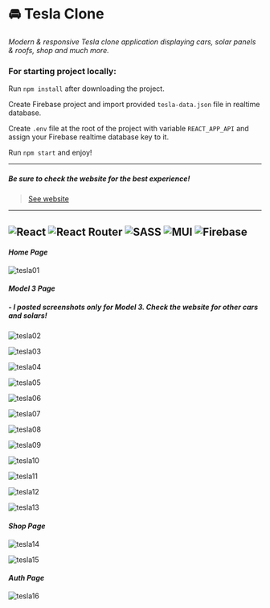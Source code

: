 # 🚘 Tesla Clone

_Modern & responsive Tesla clone application displaying cars, solar panels & roofs, shop and much more._

### For starting project locally:

Run `npm install` after downloading the project.

Create Firebase project and import provided `tesla-data.json` file in realtime database.

Create `.env` file at the root of the project with variable `REACT_APP_API` and assign your Firebase realtime database key to it.

Run `npm start` and enjoy!

---

##### Be sure to check the website for the best experience!
> [See website](https://tesla-cars-clone.web.app/)
---

![React](https://img.shields.io/badge/react-%2320232a.svg?style=for-the-badge&logo=react&logoColor=%2361DAFB)
![React Router](https://img.shields.io/badge/React_Router-CA4245?style=for-the-badge&logo=react-router&logoColor=white)
![SASS](https://img.shields.io/badge/SASS-hotpink.svg?style=for-the-badge&logo=SASS&logoColor=white)
![MUI](https://img.shields.io/badge/MUI-%230081CB.svg?style=for-the-badge&logo=mui&logoColor=white)
![Firebase](https://img.shields.io/badge/firebase-%23039BE5.svg?style=for-the-badge&logo=firebase)
---

#### *Home Page*

![tesla01](https://user-images.githubusercontent.com/46372998/178103062-0afc76a2-0453-461a-a16f-17c237cd6058.png)

#### *Model 3 Page* 
##### - I posted screenshots only for Model 3. Check the website for other cars and solars! 

![tesla02](https://user-images.githubusercontent.com/46372998/178103063-9651700c-7e34-4a86-8bae-efadcaec8113.png)

![tesla03](https://user-images.githubusercontent.com/46372998/178103064-afb374c5-ab2b-4e33-928c-176458eccf09.png)

![tesla04](https://user-images.githubusercontent.com/46372998/178103065-abacc4f3-6134-4559-9feb-581a1d75b536.png)

![tesla05](https://user-images.githubusercontent.com/46372998/178103066-4fdb66f1-312e-475c-8a41-19c74cdd5ca2.png)

![tesla06](https://user-images.githubusercontent.com/46372998/178103067-227bff2d-ac7c-4499-9603-499af6ed203a.png)

![tesla07](https://user-images.githubusercontent.com/46372998/178103068-89a8f373-1918-46d0-a9eb-38044827c9c1.png)

![tesla08](https://user-images.githubusercontent.com/46372998/178103069-dc4398a3-3aec-4af3-ba78-7460f830bc8e.png)

![tesla09](https://user-images.githubusercontent.com/46372998/178103070-6a25cfb2-99cd-43d9-9edc-babbe83346dd.png)

![tesla10](https://user-images.githubusercontent.com/46372998/178103071-02ab93b1-0692-4d23-bb41-67a5db3c3eae.png)

![tesla11](https://user-images.githubusercontent.com/46372998/178103072-ea6b26b1-1a76-4702-81c0-59f09337a659.png)

![tesla12](https://user-images.githubusercontent.com/46372998/178103073-7f5df7ff-3604-45ee-b544-7cbfac9040e8.png)

![tesla13](https://user-images.githubusercontent.com/46372998/178103074-9e5ec24e-dd5c-4085-a09d-ec0b2f6e2c55.png)

#### *Shop Page*

![tesla14](https://user-images.githubusercontent.com/46372998/178103076-6f5cb9d4-8b24-4728-aede-73628f37b100.png)

![tesla15](https://user-images.githubusercontent.com/46372998/178103077-274b9bee-5297-4d2d-be15-fdf00a3896d4.png)

#### *Auth Page*

![tesla16](https://user-images.githubusercontent.com/46372998/178103078-d91b9bff-6cfc-4da2-8e8b-8b3300ad6f8d.png)
